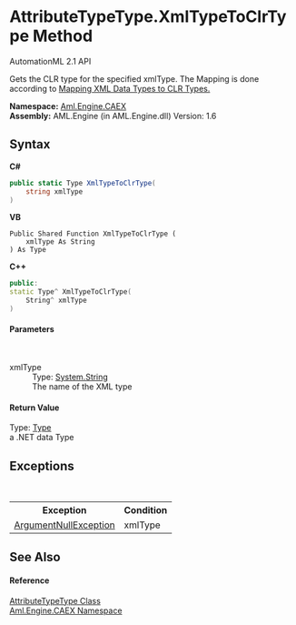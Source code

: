 # AttributeTypeType.XmlTypeToClrType Method 
AutomationML 2.1 API 

Gets the CLR type for the specified xmlType. The Mapping is done according to <a href="https://msdn.microsoft.com/en-us/library/xa669bew(v=vs.110).aspx" target="_blank" rel="noopener noreferrer">Mapping XML Data Types to CLR Types.</a>

**Namespace:**&nbsp;<a href="N_Aml_Engine_CAEX">Aml.Engine.CAEX</a><br />**Assembly:**&nbsp;AML.Engine (in AML.Engine.dll) Version: 1.6

## Syntax

**C#**<br />
``` C#
public static Type XmlTypeToClrType(
	string xmlType
)
```

**VB**<br />
``` VB
Public Shared Function XmlTypeToClrType ( 
	xmlType As String
) As Type
```

**C++**<br />
``` C++
public:
static Type^ XmlTypeToClrType(
	String^ xmlType
)
```


#### Parameters
&nbsp;<dl><dt>xmlType</dt><dd>Type: <a href="https://docs.microsoft.com/dotnet/api/system.string" target="_parent" rel="noopener noreferrer">System.String</a><br />The name of the XML type</dd></dl>

#### Return Value
Type: <a href="https://docs.microsoft.com/dotnet/api/system.type" target="_parent" rel="noopener noreferrer">Type</a><br />a .NET data Type

## Exceptions
&nbsp;<table><tr><th>Exception</th><th>Condition</th></tr><tr><td><a href="https://docs.microsoft.com/dotnet/api/system.argumentnullexception" target="_parent" rel="noopener noreferrer">ArgumentNullException</a></td><td>xmlType</td></tr></table>

## See Also


#### Reference
<a href="T_Aml_Engine_CAEX_AttributeTypeType">AttributeTypeType Class</a><br /><a href="N_Aml_Engine_CAEX">Aml.Engine.CAEX Namespace</a><br />